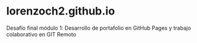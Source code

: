 # lorenzoch2.github.io

Desafío final módulo 1: Desarrollo de portafolio en GitHub Pages y trabajo colaborativo en GIT Remoto